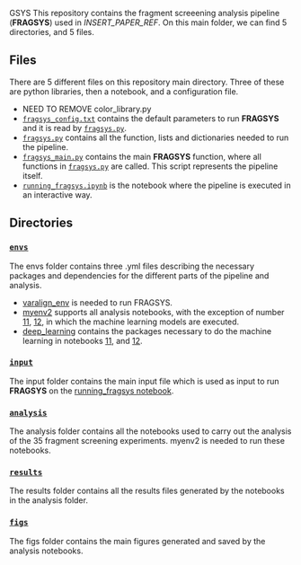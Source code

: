 GSYS
This repository contains the fragment screeening analysis pipeline (**FRAGSYS**) used in *INSERT_PAPER_REF*. On this main folder, we can find 5 directories, and 5 files.
## Files
There are 5 different files on this repository main directory. Three of these are python libraries, then a notebook, and a configuration file.
  +  NEED TO REMOVE color_library.py
  +  [`fragsys_config.txt`](fragsys_config.txt) contains the default parameters to run **FRAGSYS** and it is read by [`fragsys.py`](fragsys.py).
  +  [`fragsys.py`](fragsys.py) contains all the function, lists and dictionaries needed to run the pipeline.
  +  [`fragsys_main.py`](fragsys_main.py) contains the main **FRAGSYS** function, where all functions in [`fragsys.py`](fragsys.py) are called. This script represents the pipeline itself.
  +  [`running_fragsys.ipynb`](running_fragsys.ipynb) is the notebook where the pipeline is executed in an interactive way.
## Directories
### [`envs`](envs/)
The envs folder contains three .yml files describing the necessary packages and dependencies for the different parts of the pipeline and analysis.
  +  [varalign_env](envs/varalign_env.yml) is needed to run FRAGSYS.
  +  [myenv2](envs/myenv2.yml) supports all analysis notebooks, with the exception of number [11](analysis/11_fragsys_ML_create_models.ipynb), [12](analysis/12_fragsys_ML_test_models.ipynb), in which the machine learning models are executed.
  +  [deep_learning](envs/deep_learning.yml) contains the packages necessary to do the machine learning in notebooks [11](analysis/11_fragsys_ML_create_models.ipynb), and [12](analysis/12_fragsys_ML_test_models.ipynb).
### [`input`](input/)
The input folder contains the main input file which is used as input to run **FRAGSYS** on the [running_fragsys notebook](running_fragsys.ipynb).
### [`analysis`](analysis/)
The analysis folder contains all the notebooks used to carry out the analysis of the 35 fragment screening experiments. myenv2 is needed to run these notebooks.
### [`results`](results/)
The results folder contains all the results files generated by the notebooks in the analysis folder.
### [`figs`](figs/)
The figs folder contains the main figures generated and saved by the analysis notebooks.

